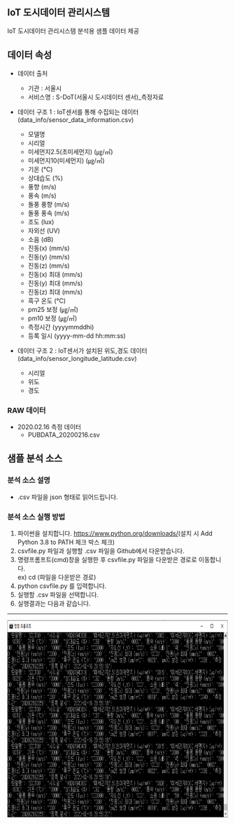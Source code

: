 ## IoT 도시데이터 관리시스템
IoT 도시데이터 관리시스템 분석용 샘플 데이터 제공



## 데이터 속성

- 데이터 출처
  * 기관 : 서울시
  * 서비스명 : S-DoT(서울시 도시데이터 센서)_측정자료

- 데이터 구조 1 : IoT센서를 통해 수집되는 데이터 (data_info/sensor_data_information.csv)
  * 모델명
  * 시리얼
  * 미세먼지2.5(초미세먼지) (㎍/㎥)
  * 미세먼지10(미세먼지) (㎍/㎥)
  * 기온 (℃)
  * 상대습도 (%)
  * 풍향 (m/s)
  * 풍속 (m/s)
  * 돌풍 풍향 (m/s)
  * 돌풍 풍속 (m/s)
  * 조도 (lux)
  * 자외선 (UV)
  * 소음 (dB)
  * 진동(x) (mm/s)
  * 진동(y) (mm/s)
  * 진동(z) (mm/s)
  * 진동(x) 최대 (mm/s)
  * 진동(y) 최대 (mm/s)
  * 진동(z) 최대 (mm/s)
  * 흑구 온도 (℃)
  * pm25 보정 (㎍/㎥)
  * pm10 보정 (㎍/㎥)
  * 측정시간 (yyyymmddhi)
  * 등록 일시 (yyyy-mm-dd hh:mm:ss)


- 데이터 구조 2 : IoT센서가 설치된 위도,경도 데이터 (data_info/sensor_longitude_latitude.csv)
  * 시리얼
  * 위도
  * 경도 
 

  
  
### RAW 데이터

- 2020.02.16 측정 데이터
  * PUBDATA_20200216.csv




## 샘플 분석 소스 

### 분석 소스 설명
- .csv 파일을 json 형태로 읽어드립니다.

### 분석 소스 실행 방법
1. 파이썬을 설치합니다. <https://www.python.org/downloads/>(설치 시 Add Python 3.8 to PATH 체크 박스 체크)
2. csvfile.py 파일과 실행할 .csv 파일을 Github에서 다운받습니다.
3. 명령프롬프트(cmd)창을 실행한 후 csvfile.py 파일을 다운받은 경로로 이동합니다.    
 ex) cd (파일을 다운받은 경로)
4. python csvfile.py 를 입력합니다.
5. 실행할 .csv 파일을 선택합니다.
6. 실행결과는 다음과 같습니다.
---
<img src="/cvsfile_result.png" width="850px" height="450px" title="cvsfile_result" alt="cvsfile_result"></img><br/>
